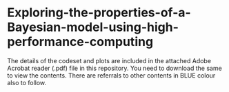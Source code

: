# Exploring-the-properties-of-a-Bayesian-model-using-high-performance-computing

The details of the codeset and plots are included in the attached Adobe Acrobat reader (.pdf) file in this repository. 
You need to download the same to view the contents. There are referrals to other contents in BLUE colour also to follow.
